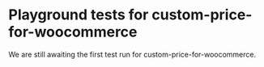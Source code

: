 # Playground tests for custom-price-for-woocommerce
We are still awaiting the first test run for custom-price-for-woocommerce.
